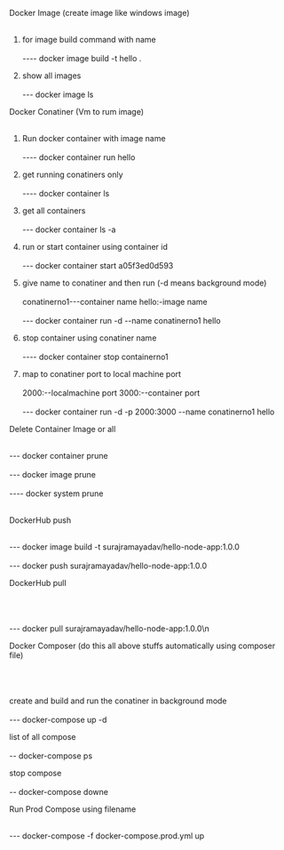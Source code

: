 Docker Image (create image like windows image)<br/><br/>
1) for image build command with name <br/><br/>
---- docker image build -t hello .

2) show all images<br/><br/>
--- docker image ls


Docker Conatiner (Vm to rum image)<br/><br/>
1) Run docker container with image name<br/><br/>
---- docker container run hello

2) get running conatiners only<br/><br/>
---- docker container ls

3) get all containers<br/><br/>
--- docker container ls -a

4) run or start container using container id<br/><br/>
--- docker container start a05f3ed0d593

5) give name to conatiner and then run (-d means background mode)<br/><br/>
conatinerno1---container name 
hello:-image name
<br/><br/>
--- docker container run -d --name conatinerno1 hello

6) stop container using conatiner name<br/><br/>
---- docker container stop containerno1

6) map to conatiner port to local machine port<br/><br/>
2000:--localmachine port
3000:--container port
<br/><br/>
--- docker container run -d -p 2000:3000 --name conatinerno1 hello

Delete Container Image or all<br/><br/>

--- docker container prune<br/><br/>
--- docker image  prune<br/><br/>
---- docker system prune<br/><br/>



DockerHub push<br/><br/>

--- docker image build -t surajramayadav/hello-node-app:1.0.0<br/><br/>
--- docker push surajramayadav/hello-node-app:1.0.0

DockerHub pull<br/><br/><br/><br/>

--- docker pull  surajramayadav/hello-node-app:1.0.0\n



Docker Composer (do this all above stuffs automatically using composer file)<br/><br/><br/><br/>

create and build and run the conatiner in background mode<br/><br/>
--- docker-compose up -d

list of all compose<br/><br/>
-- docker-compose ps

stop compose<br/><br/>
-- docker-compose downe


Run Prod Compose using filename<br/><br/>

--- docker-compose -f docker-compose.prod.yml up




